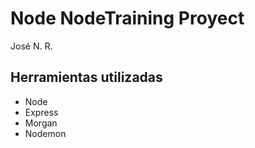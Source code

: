 # Node NodeTraining Proyect

José N. R.

## Herramientas utilizadas

- Node
- Express
- Morgan
- Nodemon
